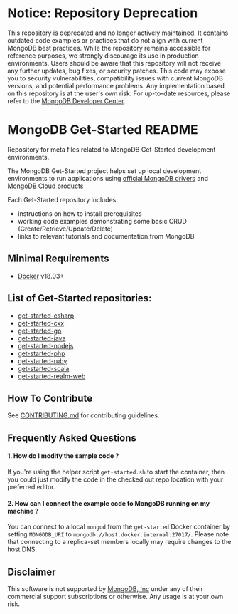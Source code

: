 # Notice: Repository Deprecation
This repository is deprecated and no longer actively maintained. It contains outdated code examples or practices that do not align with current MongoDB best practices. While the repository remains accessible for reference purposes, we strongly discourage its use in production environments.
Users should be aware that this repository will not receive any further updates, bug fixes, or security patches. This code may expose you to security vulnerabilities, compatibility issues with current MongoDB versions, and potential performance problems. Any implementation based on this repository is at the user's own risk.
For up-to-date resources, please refer to the [MongoDB Developer Center](https://mongodb.com/developer).


# MongoDB Get-Started README

Repository for meta files related to MongoDB Get-Started development environments.

The MongoDB Get-Started project helps set up local development environments to run
applications using [official MongoDB drivers](https://docs.mongodb.com/ecosystem/drivers/) and [MongoDB Cloud products](https://www.mongodb.com/cloud)

Each Get-Started repository includes:
 - instructions on how to install prerequisites
 - working code examples demonstrating some basic CRUD (Create/Retrieve/Update/Delete)
 - links to relevant tutorials and documentation from MongoDB

## Minimal Requirements 

* [Docker](https://docs.docker.com/) v18.03+ 

## List of Get-Started repositories:

* [get-started-csharp](https://github.com/mongodb-developer/get-started-csharp)
* [get-started-cxx](https://github.com/mongodb-developer/get-started-cxx)
* [get-started-go](https://github.com/mongodb-developer/get-started-go)
* [get-started-java](https://github.com/mongodb-developer/get-started-java)
* [get-started-nodejs](https://github.com/mongodb-developer/get-started-nodejs)
* [get-started-php](https://github.com/mongodb-developer/get-started-php)
* [get-started-ruby](https://github.com/mongodb-developer/get-started-ruby)
* [get-started-scala](https://github.com/mongodb-developer/get-started-scala)
* [get-started-realm-web](https://github.com/mongodb-developer/get-started-realm-web)

## How To Contribute

See [CONTRIBUTING.md](./CONTRIBUTING.md) for contributing guidelines.

## Frequently Asked Questions 

#### 1. How do I modify the sample code ?

If you're using the helper script `get-started.sh` to start the container, then you could just modify the code in the checked out repo location with your preferred editor.

#### 2. How can I connect the example code to MongoDB running on my machine ?

You can connect to a local `mongod` from the `get-started` Docker container by setting `MONGODB_URI` to `mongodb://host.docker.internal:27017/`. Please note that connecting to a replica-set members locally may require changes to the host DNS. 

## Disclaimer

This software is not supported by [MongoDB, Inc](https://www.mongodb.com)
under any of their commercial support subscriptions or otherwise. Any usage is at your own risk.
